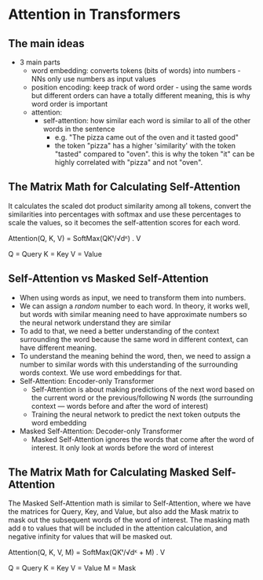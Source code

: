 # Attention in Transformers

## The main ideas

- 3 main parts
  - word embedding: converts tokens (bits of words) into numbers - NNs only use numbers as input values
  - position encoding: keep track of word order - using the same words but different orders can have a totally different meaning, this is why word order is important
  - attention: 
    - self-attention: how similar each word is similar to all of the other words in the sentence
      - e.g. "The pizza came out of the oven and it tasted good"
      - the token "pizza" has a higher 'similarity' with the token "tasted" compared to "oven". this is why the token "it" can be highly correlated with "pizza" and not "oven".

## The Matrix Math for Calculating Self-Attention

It calculates the scaled dot product similarity among all tokens, convert the similarities into percentages with softmax and use these percentages to scale the values, so it becomes the self-attention scores for each word.

Attention(Q, K, V) = SoftMax(QKᵗ/√dᴷ) . V

Q = Query
K = Key
V = Value

## Self-Attention vs Masked Self-Attention

- When using words as input, we need to transform them into numbers.
- We can assign a *random* number to each word. In theory, it works well, but words with similar meaning need to have approximate numbers so the neural network understand they are similar
- To add to that, we need a better understanding of the context surrounding the word because the same word in different context, can have different meaning.
- To understand the meaning behind the word, then, we need to assign a number to similar words with this understanding of the surrounding words context. We use word embeddings for that.
- Self-Attention: Encoder-only Transformer
  - Self-Attention is about making predictions of the next word based on the current word or the previous/following N words (the surrounding context — words before and after the word of interest)
  - Training the neural network to predict the next token outputs the word embedding
- Masked Self-Attention: Decoder-only Transformer
  - Masked Self-Attention ignores the words that come after the word of interest. It only look at words before the word of interest

## The Matrix Math for Calculating Masked Self-Attention

The Masked Self-Attention math is similar to Self-Attention, where we have the matrices for Query, Key, and Value, but also add the Mask matrix to mask out the subsequent words of the word of interest. The masking math add `0` to values that will be included in the attention calculation, and negative infinity for values that will be masked out.

Attention(Q, K, V, M) = SoftMax(QKᵗ/√dᴷ + M) . V

Q = Query
K = Key
V = Value
M = Mask
